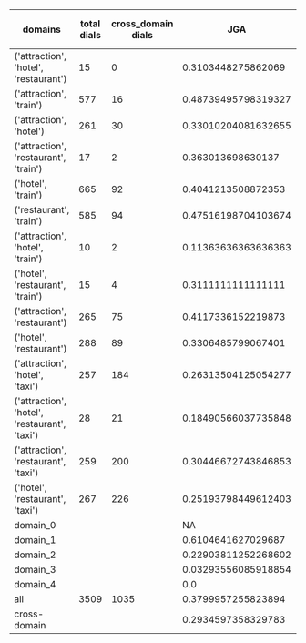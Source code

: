 | domains                                       |   total dials |   cross_domain dials | JGA                 | RSA                | TA                 | CDTA                |   total turns |   cross-domain turns |
|-----------------------------------------------|---------------|----------------------|---------------------|--------------------|--------------------|---------------------|---------------|----------------------|
| ('attraction', 'hotel', 'restaurant')         |            15 |                    0 | 0.3103448275862069  | 0.7654844654844654 | 0.6293103448275862 | NA                  |           116 |                    0 |
| ('attraction', 'train')                       |           577 |                   16 | 0.48739495798319327 | 0.8450179204109077 | 0.7447779111644658 | 0.4375              |          4165 |                   16 |
| ('attraction', 'hotel')                       |           261 |                   30 | 0.33010204081632655 | 0.7625780706526055 | 0.5908163265306122 | 0.43333333333333335 |          1960 |                   30 |
| ('attraction', 'restaurant', 'train')         |            17 |                    2 | 0.363013698630137   | 0.7472634101058757 | 0.6575342465753424 | 0.0                 |           146 |                    4 |
| ('hotel', 'train')                            |           665 |                   92 | 0.4041213508872353  | 0.8383792197612351 | 0.670673535584812  | 0.3229166666666667  |          5241 |                   96 |
| ('restaurant', 'train')                       |           585 |                   94 | 0.47516198704103674 | 0.8665725213004857 | 0.7261339092872571 | 0.15625             |          4630 |                   96 |
| ('attraction', 'hotel', 'train')              |            10 |                    2 | 0.11363636363636363 | 0.6162586466563739 | 0.5909090909090909 | 0.0                 |            88 |                    2 |
| ('hotel', 'restaurant', 'train')              |            15 |                    4 | 0.3111111111111111  | 0.788591538192411  | 0.6296296296296297 | 0.0                 |           135 |                    4 |
| ('attraction', 'restaurant')                  |           265 |                   75 | 0.4117336152219873  | 0.8059854497354493 | 0.6569767441860465 | 0.4666666666666667  |          1892 |                   75 |
| ('hotel', 'restaurant')                       |           288 |                   89 | 0.3306485799067401  | 0.8145652647824713 | 0.6066129715981348 | 0.26804123711340205 |          2359 |                   97 |
| ('attraction', 'hotel', 'taxi')               |           257 |                  184 | 0.26313504125054277 | 0.7551307654799496 | 0.5770733825445071 | 0.29767441860465116 |          2303 |                  215 |
| ('attraction', 'hotel', 'restaurant', 'taxi') |            28 |                   21 | 0.18490566037735848 | 0.6993510698056153 | 0.5283018867924528 | 0.16666666666666666 |           265 |                   30 |
| ('attraction', 'restaurant', 'taxi')          |           259 |                  200 | 0.30446672743846853 | 0.7623720279212297 | 0.5829535095715588 | 0.20973782771535582 |          2194 |                  267 |
| ('hotel', 'restaurant', 'taxi')               |           267 |                  226 | 0.25193798449612403 | 0.7845244948168827 | 0.5251937984496124 | 0.18624641833810887 |          2580 |                  349 |
| domain_0                                      |               |                      | NA                  | NA                 | NA                 | NA                  |             0 |                    0 |
| domain_1                                      |               |                      | 0.6104641627029687  | 0.8407011109356248 | 0.6965720846317861 | NA                  |         12194 |                    0 |
| domain_2                                      |               |                      | 0.22903811252268602 | 0.806502685990553  | 0.6241016333938294 | 0.31393568147013784 |         13775 |                  653 |
| domain_3                                      |               |                      | 0.03293556085918854 | 0.70893345334775   | 0.5355608591885441 | 0.17862838915470494 |          2095 |                  627 |
| domain_4                                      |               |                      | 0.0                 | 0.7559096459096459 | 0.7                | 0.0                 |            10 |                    1 |
| all                                           |          3509 |                 1035 | 0.3799957255823894  | 0.8138348180253218 | 0.6489990738761844 | 0.24746291959406713 |         28074 |                 1281 |
| cross-domain                                  |               |                      | 0.2934597358329783  | 0.7857658993923461 | 0.5697699190455902 | 0.24746291959406713 |          9388 |                 1281 |

